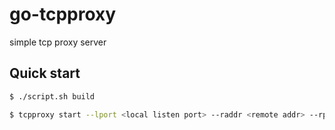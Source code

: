 # go-tcpproxy
simple tcp proxy server


## Quick start
```bash
$ ./script.sh build

$ tcpproxy start --lport <local listen port> --raddr <remote addr> --rport <remote port>

```

